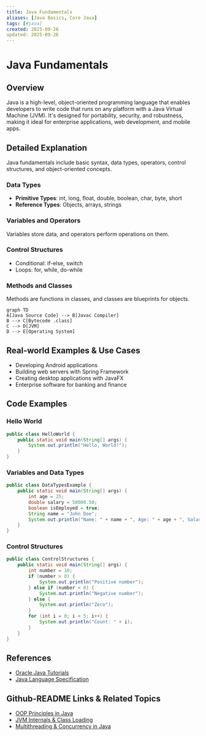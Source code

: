 ```yaml
---
title: Java Fundamentals
aliases: [Java Basics, Core Java]
tags: [#java]
created: 2025-09-26
updated: 2025-09-26
---
```


# Java Fundamentals

## Overview

Java is a high-level, object-oriented programming language that enables developers to write code that runs on any platform with a Java Virtual Machine (JVM). It's designed for portability, security, and robustness, making it ideal for enterprise applications, web development, and mobile apps.

## Detailed Explanation

Java fundamentals include basic syntax, data types, operators, control structures, and object-oriented concepts.

### Data Types

- **Primitive Types**: int, long, float, double, boolean, char, byte, short
- **Reference Types**: Objects, arrays, strings

### Variables and Operators

Variables store data, and operators perform operations on them.

### Control Structures

- Conditional: if-else, switch
- Loops: for, while, do-while

### Methods and Classes

Methods are functions in classes, and classes are blueprints for objects.

```mermaid
graph TD
A[Java Source Code] --> B[Javac Compiler]
B --> C[Bytecode .class]
C --> D[JVM]
D --> E[Operating System]
```

## Real-world Examples & Use Cases

- Developing Android applications
- Building web servers with Spring Framework
- Creating desktop applications with JavaFX
- Enterprise software for banking and finance

## Code Examples

### Hello World

```java
public class HelloWorld {
    public static void main(String[] args) {
        System.out.println("Hello, World!");
    }
}
```

### Variables and Data Types

```java
public class DataTypesExample {
    public static void main(String[] args) {
        int age = 25;
        double salary = 50000.50;
        boolean isEmployed = true;
        String name = "John Doe";
        System.out.println("Name: " + name + ", Age: " + age + ", Salary: " + salary + ", Employed: " + isEmployed);
    }
}
```

### Control Structures

```java
public class ControlStructures {
    public static void main(String[] args) {
        int number = 10;
        if (number > 0) {
            System.out.println("Positive number");
        } else if (number < 0) {
            System.out.println("Negative number");
        } else {
            System.out.println("Zero");
        }
        for (int i = 0; i < 5; i++) {
            System.out.println("Count: " + i);
        }
    }
}
```

## References

- [Oracle Java Tutorials](https://docs.oracle.com/javase/tutorial/)
- [Java Language Specification](https://docs.oracle.com/javase/specs/jls/se21/html/index.html)

## Github-README Links & Related Topics

- [OOP Principles in Java](../oop-principles-in-java/)
- [JVM Internals & Class Loading](../jvm-internals-and-class-loading/)
- [Multithreading & Concurrency in Java](../multithreading-concurrency-in-java/)
